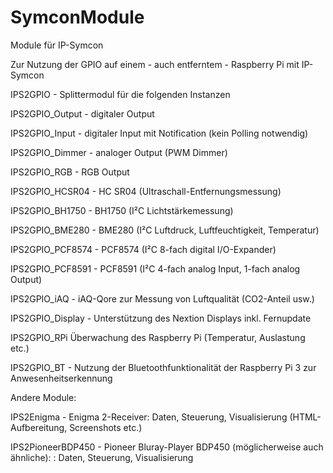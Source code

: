 # SymconModule

Module für IP-Symcon

Zur Nutzung der GPIO auf einem - auch entferntem - Raspberry Pi mit IP-Symcon

IPS2GPIO - Splittermodul für die folgenden Instanzen
  
  IPS2GPIO_Output - digitaler Output
  
  IPS2GPIO_Input - digitaler Input mit Notification (kein Polling notwendig)
  
  IPS2GPIO_Dimmer - analoger Output (PWM Dimmer)
  
  IPS2GPIO_RGB - RGB Output
  
  IPS2GPIO_HCSR04 - HC SR04 (Ultraschall-Entfernungsmessung)
  
  IPS2GPIO_BH1750 - BH1750 (I²C Lichtstärkemessung)
  
  IPS2GPIO_BME280 - BME280 (I²C Luftdruck, Luftfeuchtigkeit, Temperatur)
  
  IPS2GPIO_PCF8574 - PCF8574 (I²C 8-fach digital I/O-Expander)
  
  IPS2GPIO_PCF8591 - PCF8591 (I²C 4-fach analog Input, 1-fach analog Output)
  
  IPS2GPIO_iAQ - iAQ-Qore zur Messung von Luftqualität (CO2-Anteil usw.)
  
  IPS2GPIO_Display - Unterstützung des Nextion Displays inkl. Fernupdate
  
  IPS2GPIO_RPi  Überwachung des Raspberry Pi (Temperatur, Auslastung etc.)
  
  IPS2GPIO_BT - Nutzung der Bluetoothfunktionalität der Raspberry Pi 3 zur Anwesenheitserkennung

Andere Module:

IPS2Enigma - Enigma 2-Receiver: Daten, Steuerung, Visualisierung (HTML-Aufbereitung, Screenshots etc.)

IPS2PioneerBDP450 - Pioneer Bluray-Player BDP450 (möglicherweise auch ähnliche): : Daten, Steuerung, Visualisierung
